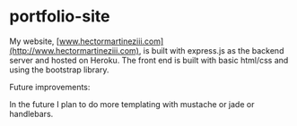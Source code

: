 # portfolio-site
My website, [www.hectormartineziii.com](http://www.hectormartineziii.com), is built with express.js as the backend server and hosted on Heroku. The front end is built with basic html/css and using the bootstrap library.

Future improvements:

In the future I plan to do more templating with mustache or jade or handlebars.
